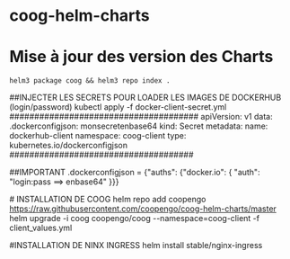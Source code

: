 # coog-helm-charts

# Mise à jour des version des Charts 
    helm3 package coog && helm3 repo index .

##INJECTER LES SECRETS POUR LOADER LES IMAGES DE DOCKERHUB (login/password)
    kubectl apply -f docker-client-secret.yml
######################################
    apiVersion: v1
    data:
      .dockerconfigjson: monsecretenbase64
    kind: Secret
    metadata:
      name: dockerhub-client
      namespace: coog-client
    type: kubernetes.io/dockerconfigjson
#####################################

##IMPORTANT 
    .dockerconfigjson = {"auths": {"docker.io": { "auth": "login:pass ==>   enbase64" }}}

# INSTALLATION DE COOG
    helm repo add coopengo https://raw.githubusercontent.com/coopengo/coog-helm-charts/master
    helm upgrade -i coog coopengo/coog --namespace=coog-client -f client_values.yml

#INSTALLATION DE NINX INGRESS
    helm install stable/nginx-ingress
